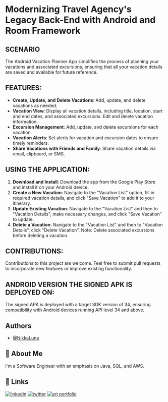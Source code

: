 # Modernizing Travel Agency's Legacy Back-End with Android and Room Framework

## SCENARIO

The Android Vacation Planner App simplifies the process of planning your vacations and associated excursions, ensuring that all your vacation details are saved and available for future reference.

## FEATURES:

- **Create, Update, and Delete Vacations**: Add, update, and delete vacations as needed.
- **Vacation View**: Display all vacation details, including title, location, start and end dates, and associated excursions. Edit and delete vacation information.
- **Excursion Management**: Add, update, and delete excursions for each vacation.
- **Vacation Alerts**: Set alerts for vacation and excursion dates to ensure timely reminders.
- **Share Vacations with Friends and Family**: Share vacation details via email, clipboard, or SMS.

## USING THE APPLICATION:

1. **Download and Install**: Download the app from the Google Play Store and install it on your Android device.
2. **Create a New Vacation**: Navigate to the "Vacation List" option, fill in required vacation details, and click "Save Vacation" to add it to your itinerary.
3. **Update Existing Vacation**: Navigate to the "Vacation List" and then to "Vacation Details", make necessary changes, and click "Save Vacation" to update.
4. **Delete a Vacation**: Navigate to the "Vacation List" and then to "Vacation Details", click "Delete Vacation". Note: Delete associated excursions before deleting a vacation.

## CONTRIBUTIONS:

Contributions to this project are welcome. Feel free to submit pull requests to incorporate new features or improve existing functionality.

## ANDROID VERSION THE SIGNED APK IS DEPLOYED ON:

The signed APK is deployed with a target SDK version of 34, ensuring compatibility with Android devices running API level 34 and above.



## Authors

- [@NikkaLuna](https://github.com/NikkaLuna)


## 🚀 About Me
I'm a Software Engineer with an emphasis on Java, SQL, and AWS.  


## 🔗 Links
[![linkedin](https://img.shields.io/badge/linkedin-0A66C2?style=for-the-badge&logo=linkedin&logoColor=white)](https://www.linkedin.com/in/andrea-hayes-msml/)
[![twitter](https://img.shields.io/badge/twitter-1DA1F2?style=for-the-badge&logo=twitter&logoColor=white)](https://twitter.com/AHayes_Ninja_)
[![art portfolio](https://img.shields.io/badge/my_art-888?style=for-the-badge&logo=ko-fi&logoColor=white)](https://andreachristinehayes.wixsite.com/andreahayesart/)


